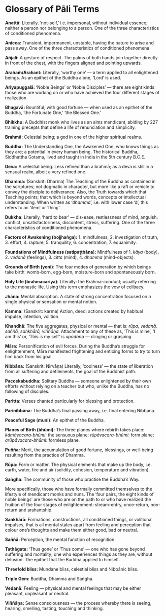 # Glossary of Pāli Terms

**Anattā:** Literally, ‘not-self,’ i.e. impersonal, without individual essence; neither a person nor belonging to a person. One of the three characteristics of conditioned phenomena.

**Anicca:** Transient, impermanent, unstable, having the nature to arise and pass away. One of the three characteristics of conditioned phenomena.

**Añjali:** A gesture of respect. The palms of both hands join together directly in front of the chest, with the fingers aligned and pointing upwards.

**Arahaṁ/Arahant:** Literally, ‘worthy one’ — a term applied to all enlightened beings. As an epithet of the Buddha alone, ‘Lord’ is used.

**Ariyapuggalā:** ‘Noble Beings’ or ‘Noble Disciples’ — there are eight kinds: those who are working on or who have achieved the four different stages of realization.

**Bhagavā:** Bountiful, with good fortune — when used as an epithet of the Buddha, ‘the Fortunate One,’ ‘the Blessed One.’

**Bhikkhu:** A Buddhist monk who lives as an alms mendicant, abiding by 227 training precepts that define a life of renunciation and simplicity.

**Brahmā:** Celestial being; a god in one of the higher spiritual realms.

**Buddha:** The Understanding One, the Awakened One, who knows things as they are; a potential in every human being. The historical Buddha, Siddhattha Gotama, lived and taught in India in the 5th century B.C.E.

**Deva:** A celestial being. Less refined than a brahmā; as a deva is still in a sensual realm, albeit a very refined one.

**Dhamma:** (Sanskrit: Dharma) The Teaching of the Buddha as contained in the scriptures; not dogmatic in character, but more like a raft or vehicle to convey the disciple to deliverance. Also, the Truth towards which that Teaching points; that which is beyond words, concepts or intellectual understanding. When written as ‘*dhamma*’, i.e. with lower case ‘d’, this refers to an ‘item’ or ‘thing’.

**Dukkha:** Literally, ‘hard to bear’ — dis-ease, restlessness of mind, anguish, conflict, unsatisfactoriness, discontent, stress, suffering. One of the three characteristics of conditioned phenomena.

**Factors of Awakening (bojjhaṅga):** 1. mindfulness, 2. investigation of truth, 3. effort, 4. rapture, 5. tranquility, 6. concentration, 7. equanimity.

**Foundations of Mindfulness (satipaṭṭhāna):** Mindfulness of 1. *kāya* (body), 2. *vedanā* (feelings), 3. *citta* (mind), 4. *dhamma* (mind-objects).

**Grounds of Birth (yoni):** The four modes of generation by which beings take birth: womb-born, egg-born, moisture-born and spontaneously born.

**Holy Life (brahmacariya):** Literally: the Brahma-conduct; usually referring to the monastic life. Using this term emphasizes the vow of celibacy.

**Jhāna:** Mental absorption. A state of strong concentration focused on a single physical or sensation or mental notion.

**Kamma:** (Sanskrit: karma) Action, deed; actions created by habitual impulse, intention, volition.

**Khandhā:** The five aggregates, physical or mental — that is: *rūpa, vedanā, saññā, saṅkhārā, viññāṇa.* Attachment to any of these as, ‘This is mine’, ‘I am this’ or, ‘This is my self’ is *upādāna* — clinging or grasping.

**Māra:** Personification of evil forces. During the Buddha’s struggle for enlightenment, Māra manifested frightening and enticing forms to try to turn him back from his goal.

**Nibbāna:** (Sanskrit: Nirvāṇa) Literally, ‘coolness’ — the state of liberation from all suffering and defilements, the goal of the Buddhist path.

**Paccekabuddha:** Solitary Buddha — someone enlightened by their own efforts without relying on a teacher but who, unlike the Buddha, has no following of disciples.

**Paritta:** Verses chanted particularly for blessing and protection.

**Parinibbāna:** The Buddha’s final passing away, i.e. final entering Nibbāna.

**Peaceful Sage (muni):** An epithet of the Buddha.

**Planes of Birth (bhūmi):** The three planes where rebirth takes place: *kāmāvacara-bhūmi*: the sensuous plane; *rūpāvacara-bhūmi*: form plane; *arūpāvacara-bhūmi*: formless plane.

**Puñña:** Merit, the accumulation of good fortune, blessings, or well-being resulting from the practice of Dhamma.

**Rūpa:** Form or matter. The physical elements that make up the body, i.e. earth, water, fire and air (solidity, cohesion, temperature and vibration).

**Saṅgha:** The community of those who practise the Buddha’s Way.

More specifically, those who have formally committed themselves to the lifestyle of mendicant monks and nuns. The ‘four pairs, the eight kinds of noble beings’ are those who are on the path to or who have realized the fruition of the four stages of enlightenment: stream-entry, once-return, non-return and arahantship.

**Saṅkhārā:** Formations, constructions, all conditioned things, or volitional impulses, that is all mental states apart from feeling and perception that colour one’s thoughts and make them either good, bad or neutral.

**Saññā:** Perception, the mental function of recognition.

**Tathāgata:** ‘Thus gone’ or ‘Thus come’ — one who has gone beyond suffering and mortality; one who experiences things as they are, without delusion. The epithet that the Buddha applied to himself.

**Threefold bliss:** Mundane bliss, celestial bliss and Nibbānic bliss.

**Triple Gem:** Buddha, Dhamma and Saṅgha.

**Vedanā:** Feeling — physical and mental feelings that may be either pleasant, unpleasant or neutral.

**Viññāṇa:** Sense consciousness — the process whereby there is seeing, hearing, smelling, tasting, touching and thinking.
